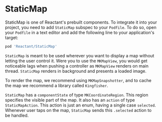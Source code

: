 # StaticMap

StaticMap is one of Reactant's prebuilt components. To integrate it into your project, you need to add `StaticMap` subspec to your `Podfile`. To do so, open your `Podfile` in a text editor and add the following line to your application's target:

```ruby
pod 'Reactant/StaticMap'
```

`StaticMap` is meant to be used wherever you want to display a map without letting the user control it. Were you to use the `MKMapView`, you would get noticeable lags when pushing a controller as `MKMapView` renders on main thread. `StaticMap` renders in background and presents a loaded image.

To render the map, we recommend using `MKMapSnapshotter`, and to cache the map we recommend a library called `Kingfisher`.

`StaticMap` has a `componentState` of type `MKCoordinateRegion`. This region specifies the visible part of the map. It also has an `action` of type `StaticMapAction`. This action is just an enum, having a single case `selected`. Whenever user taps on the map, `StaticMap` sends this `.selected` action to be handled.

